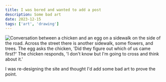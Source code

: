 ```yaml
---
title: I was bored and wanted to add a post
description: Some bad art
date: 2023-12-15
tags: ['art', 'drawing']
---
```

<img src="/assets/images/chicken.png" alt="Conversation between a chicken and an egg on a sidewalk on the side of the road. Across the street there is another sidewalk, some flowers, and trees. The egg asks the chicken, 'Did they figure out which of us came first?' The chicken responds, 'I don't know but I'm going to cross and think about it.'">

I was re-designing the site and thought I'd add some bad art to prove the point.
